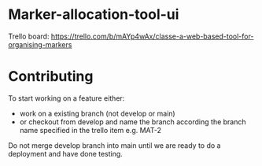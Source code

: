 # Marker-allocation-tool-ui

Trello board: https://trello.com/b/mAYp4wAx/classe-a-web-based-tool-for-organising-markers

# Contributing 

To start working on a feature either:

- work on a existing branch (not develop or main)
- or checkout from develop and name the branch according the branch name specified in the trello item e.g. MAT-2

Do not merge develop branch into main until we are ready to do a deployment and have done testing.
